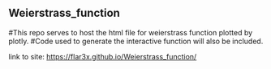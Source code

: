 ## Weierstrass_function

#This repo serves to host the html file for weierstrass function plotted by plotly.
#Code used to generate the interactive function will also be included. 

link to site: https://flar3x.github.io/Weierstrass_function/

